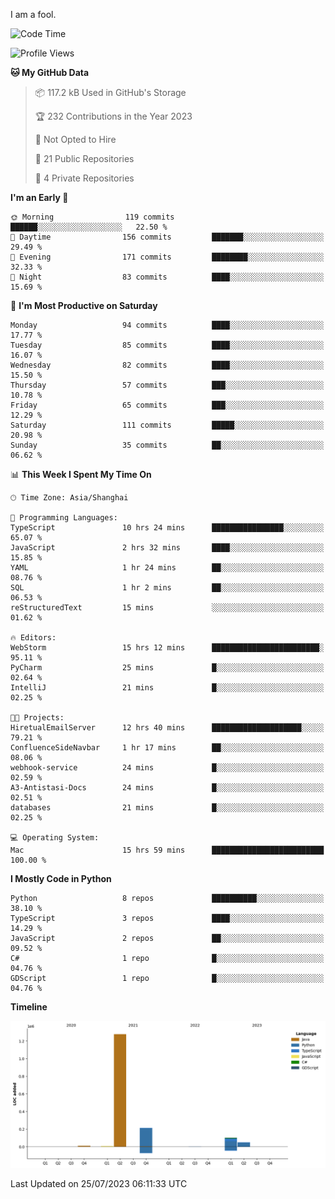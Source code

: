 I am a fool.

<!--START_SECTION:waka-->
![Code Time](http://img.shields.io/badge/Code%20Time-562%20hrs%2056%20mins-blue)

![Profile Views](http://img.shields.io/badge/Profile%20Views-0-blue)

**🐱 My GitHub Data** 

> 📦 117.2 kB Used in GitHub's Storage 
 > 
> 🏆 232 Contributions in the Year 2023
 > 
> 🚫 Not Opted to Hire
 > 
> 📜 21 Public Repositories 
 > 
> 🔑 4 Private Repositories 
 > 
**I'm an Early 🐤** 

```text
🌞 Morning                119 commits         ██████░░░░░░░░░░░░░░░░░░░   22.50 % 
🌆 Daytime                156 commits         ███████░░░░░░░░░░░░░░░░░░   29.49 % 
🌃 Evening                171 commits         ████████░░░░░░░░░░░░░░░░░   32.33 % 
🌙 Night                  83 commits          ████░░░░░░░░░░░░░░░░░░░░░   15.69 % 
```
📅 **I'm Most Productive on Saturday** 

```text
Monday                   94 commits          ████░░░░░░░░░░░░░░░░░░░░░   17.77 % 
Tuesday                  85 commits          ████░░░░░░░░░░░░░░░░░░░░░   16.07 % 
Wednesday                82 commits          ████░░░░░░░░░░░░░░░░░░░░░   15.50 % 
Thursday                 57 commits          ███░░░░░░░░░░░░░░░░░░░░░░   10.78 % 
Friday                   65 commits          ███░░░░░░░░░░░░░░░░░░░░░░   12.29 % 
Saturday                 111 commits         █████░░░░░░░░░░░░░░░░░░░░   20.98 % 
Sunday                   35 commits          ██░░░░░░░░░░░░░░░░░░░░░░░   06.62 % 
```


📊 **This Week I Spent My Time On** 

```text
🕑︎ Time Zone: Asia/Shanghai

💬 Programming Languages: 
TypeScript               10 hrs 24 mins      ████████████████░░░░░░░░░   65.07 % 
JavaScript               2 hrs 32 mins       ████░░░░░░░░░░░░░░░░░░░░░   15.85 % 
YAML                     1 hr 24 mins        ██░░░░░░░░░░░░░░░░░░░░░░░   08.76 % 
SQL                      1 hr 2 mins         ██░░░░░░░░░░░░░░░░░░░░░░░   06.53 % 
reStructuredText         15 mins             ░░░░░░░░░░░░░░░░░░░░░░░░░   01.62 % 

🔥 Editors: 
WebStorm                 15 hrs 12 mins      ████████████████████████░   95.11 % 
PyCharm                  25 mins             █░░░░░░░░░░░░░░░░░░░░░░░░   02.64 % 
IntelliJ                 21 mins             █░░░░░░░░░░░░░░░░░░░░░░░░   02.25 % 

🐱‍💻 Projects: 
HiretualEmailServer      12 hrs 40 mins      ████████████████████░░░░░   79.21 % 
ConfluenceSideNavbar     1 hr 17 mins        ██░░░░░░░░░░░░░░░░░░░░░░░   08.06 % 
webhook-service          24 mins             █░░░░░░░░░░░░░░░░░░░░░░░░   02.59 % 
A3-Antistasi-Docs        24 mins             █░░░░░░░░░░░░░░░░░░░░░░░░   02.51 % 
databases                21 mins             █░░░░░░░░░░░░░░░░░░░░░░░░   02.25 % 

💻 Operating System: 
Mac                      15 hrs 59 mins      █████████████████████████   100.00 % 
```

**I Mostly Code in Python** 

```text
Python                   8 repos             ██████████░░░░░░░░░░░░░░░   38.10 % 
TypeScript               3 repos             ████░░░░░░░░░░░░░░░░░░░░░   14.29 % 
JavaScript               2 repos             ██░░░░░░░░░░░░░░░░░░░░░░░   09.52 % 
C#                       1 repo              █░░░░░░░░░░░░░░░░░░░░░░░░   04.76 % 
GDScript                 1 repo              █░░░░░░░░░░░░░░░░░░░░░░░░   04.76 % 
```



**Timeline**

![Lines of Code chart](https://raw.githubusercontent.com/VeejaLiu/VeejaLiu/master/assets/bar_graph.png)


 Last Updated on 25/07/2023 06:11:33 UTC
<!--END_SECTION:waka-->
